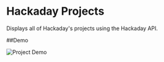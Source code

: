 # Hackaday Projects
Displays all of Hackaday's projects using the Hackaday API.

##Demo

![Project Demo](https://gfycat.com/WhimsicalRevolvingAmericanriverotter.gif)
